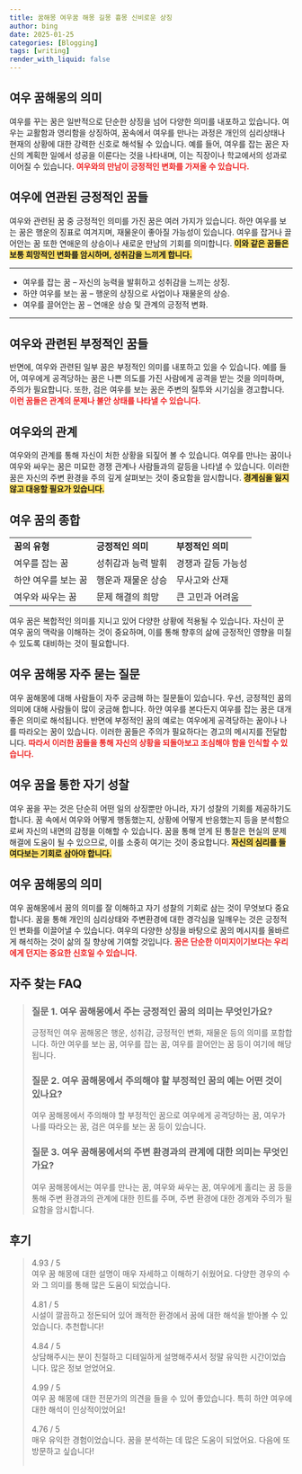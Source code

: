 ```yaml
---
title: 꿈해몽 여우꿈 해몽 길몽 흉몽 신비로운 상징
author: bing
date: 2025-01-25
categories: [Blogging]
tags: [writing]
render_with_liquid: false
---
```



<h2 id='여우꿈해몽의의미'>여우 꿈해몽의 의미</h2>

<p>여우를 꾸는 꿈은 일반적으로 단순한 상징을 넘어 다양한 의미를 내포하고 있습니다. 여우는 교활함과 영리함을 상징하여, 꿈속에서 여우를 만나는 과정은 개인의 심리상태나 현재의 상황에 대한 강력한 신호로 해석될 수 있습니다. 예를 들어, 여우를 잡는 꿈은 자신의 계획한 일에서 성공을 이룬다는 것을 나타내며, 이는 직장이나 학교에서의 성과로 이어질 수 있습니다. <b><span style="color: #ee2323;">여우와의 만남이 긍정적인 변화를 가져올 수 있습니다.</span></b></p>

<h2 id='여우에연관된긍정적인꿈들'>여우에 연관된 긍정적인 꿈들</h2>

<p>여우와 관련된 꿈 중 긍정적인 의미를 가진 꿈은 여러 가지가 있습니다. 하얀 여우를 보는 꿈은 행운의 징표로 여겨지며, 재물운이 좋아질 가능성이 있습니다. 여우를 잡거나 끌어안는 꿈 또한 연애운의 상승이나 새로운 만남의 기회를 의미합니다. <b><span style="background-color: #ffe066;">이와 같은 꿈들은 보통 희망적인 변화를 암시하며, 성취감을 느끼게 합니다.</span></b></p>

<hr />

<ul>
    <li>여우를 잡는 꿈 – 자신의 능력을 발휘하고 성취감을 느끼는 상징.</li>
    <li>하얀 여우를 보는 꿈 – 행운의 상징으로 사업이나 재물운의 상승.</li>
    <li>여우를 끌어안는 꿈 – 연애운 상승 및 관계의 긍정적 변화.</li>
</ul>

<hr />

<h2 id='여우와관련된부정적인꿈들'>여우와 관련된 부정적인 꿈들</h2>

<p>반면에, 여우와 관련된 일부 꿈은 부정적인 의미를 내포하고 있을 수 있습니다. 예를 들어, 여우에게 공격당하는 꿈은 나쁜 의도를 가진 사람에게 공격을 받는 것을 의미하며, 주의가 필요합니다. 또한, 검은 여우를 보는 꿈은 주변의 질투와 시기심을 경고합니다. <b><span style="color: #ee2323;">이런 꿈들은 관계의 문제나 불안 상태를 나타낼 수 있습니다.</span></b></p>

<h2 id='여우와의관계'>여우와의 관계</h2>

<p>여우와의 관계를 통해 자신이 처한 상황을 되짚어 볼 수 있습니다. 여우를 만나는 꿈이나 여우와 싸우는 꿈은 미묘한 경쟁 관계나 사람들과의 갈등을 나타낼 수 있습니다. 이러한 꿈은 자신의 주변 환경을 주의 깊게 살펴보는 것이 중요함을 암시합니다. <b><span style="background-color: #ffe066;">경계심을 잃지 않고 대응할 필요가 있습니다.</span></b></p>

<h2 id='여우꿈의종합'>여우 꿈의 종합</h2>

<table>
    <tr>
        <td><b>꿈의 유형</b></td>
        <td><b>긍정적인 의미</b></td>
        <td><b>부정적인 의미</b></td>
    </tr>
    <tr>
        <td>여우를 잡는 꿈</td>
        <td>성취감과 능력 발휘</td>
        <td>경쟁과 갈등 가능성</td>
    </tr>
    <tr>
        <td>하얀 여우를 보는 꿈</td>
        <td>행운과 재물운 상승</td>
        <td>무사고와 산재</td>
    </tr>
    <tr>
        <td>여우와 싸우는 꿈</td>
        <td>문제 해결의 희망</td>
        <td>큰 고민과 어려움</td>
    </tr>
</table>

<p>여우 꿈은 복합적인 의미를 지니고 있어 다양한 상황에 적용될 수 있습니다. 자신이 꾼 여우 꿈의 맥락을 이해하는 것이 중요하며, 이를 통해 향후의 삶에 긍정적인 영향을 미칠 수 있도록 대비하는 것이 필요합니다.</p>

<h2 id='여우꿈해몽자주묻는질문'>여우 꿈해몽 자주 묻는 질문</h2>

<p>여우 꿈해몽에 대해 사람들이 자주 궁금해 하는 질문들이 있습니다. 우선, 긍정적인 꿈의 의미에 대해 사람들이 많이 궁금해 합니다. 하얀 여우를 본다든지 여우를 잡는 꿈은 대개 좋은 의미로 해석됩니다. 반면에 부정적인 꿈의 예로는 여우에게 공격당하는 꿈이나 나를 따라오는 꿈이 있습니다. 이러한 꿈들은 주의가 필요하다는 경고의 메시지를 전달합니다. <b><span style="color: #ee2323;">따라서 이러한 꿈들을 통해 자신의 상황을 되돌아보고 조심해야 함을 인식할 수 있습니다.</span></b></p>

<h2 id='여우꿈을통한자기성찰'>여우 꿈을 통한 자기 성찰</h2>

<p>여우 꿈을 꾸는 것은 단순히 어떤 일의 상징뿐만 아니라, 자기 성찰의 기회를 제공하기도 합니다. 꿈 속에서 여우와 어떻게 행동했는지, 상황에 어떻게 반응했는지 등을 분석함으로써 자신의 내면의 감정을 이해할 수 있습니다. 꿈을 통해 얻게 된 통찰은 현실의 문제 해결에 도움이 될 수 있으므로, 이를 소중히 여기는 것이 중요합니다. <b><span style="background-color: #ffe066;">자신의 심리를 들여다보는 기회로 삼아야 합니다.</span></b></p>

<h2 id='여우꿈해몽의미'>여우 꿈해몽의 의미</h2>

<p>여우 꿈해몽에서 꿈의 의미를 잘 이해하고 자기 성찰의 기회로 삼는 것이 무엇보다 중요합니다. 꿈을 통해 개인의 심리상태와 주변환경에 대한 경각심을 일깨우는 것은 긍정적인 변화를 이끌어낼 수 있습니다. 여우의 다양한 상징을 바탕으로 꿈의 메시지를 올바르게 해석하는 것이 삶의 질 향상에 기여할 것입니다. <b><span style="color: #ee2323;">꿈은 단순한 이미지이기보다는 우리에게 던지는 중요한 신호일 수 있습니다.</span></b></p>


<h2 id='자주_찾는_FAQ'>자주 찾는 FAQ</h2>
<div itemscope="" itemtype="https://schema.org/FAQPage">
<blockquote>
<div itemscope="" itemprop="mainEntity" itemtype="https://schema.org/Question">
<h3 itemprop="name">질문 1. 여우 꿈해몽에서 주는 긍정적인 꿈의 의미는 무엇인가요?</h3>
<div itemscope="" itemprop="acceptedAnswer" itemtype="https://schema.org/Answer">
<span itemprop="text">
<p>긍정적인 여우 꿈해몽은 행운, 성취감, 긍정적인 변화, 재물운 등의 의미를 포함합니다. 하얀 여우를 보는 꿈, 여우를 잡는 꿈, 여우를 끌어안는 꿈 등이 여기에 해당됩니다.</p>
</span>
</div>
</div>
<div itemscope="" itemprop="mainEntity" itemtype="https://schema.org/Question">
<h3 itemprop="name">질문 2. 여우 꿈해몽에서 주의해야 할 부정적인 꿈의 예는 어떤 것이 있나요?</h3>
<div itemscope="" itemprop="acceptedAnswer" itemtype="https://schema.org/Answer">
<span itemprop="text">
<p>여우 꿈해몽에서 주의해야 할 부정적인 꿈으로 여우에게 공격당하는 꿈, 여우가 나를 따라오는 꿈, 검은 여우를 보는 꿈 등이 있습니다.</p>
</span>
</div>
</div>
<div itemscope="" itemprop="mainEntity" itemtype="https://schema.org/Question">
<h3 itemprop="name">질문 3. 여우 꿈해몽에서의 주변 환경과의 관계에 대한 의미는 무엇인가요?</h3>
<div itemscope="" itemprop="acceptedAnswer" itemtype="https://schema.org/Answer">
<span itemprop="text">
<p>여우 꿈해몽에서는 여우를 만나는 꿈, 여우와 싸우는 꿈, 여우에게 홀리는 꿈 등을 통해 주변 환경과의 관계에 대한 힌트를 주며, 주변 환경에 대한 경계와 주의가 필요함을 암시합니다.</p>
</span>
</div>
</div>
</blockquote>
</div>
<h2 id='후기'>후기</h2>
<div itemscope itemtype="https://schema.org/Product">
  <blockquote>
  <div itemprop="review" itemscope itemtype="https://schema.org/Review">
      <div itemprop="reviewRating" itemscope itemtype="https://schema.org/Rating"> <span itemprop="ratingValue">4.93</span> / <span itemprop="bestRating">5</span> </div>
      <span itemprop="reviewBody">여우 꿈 해몽에 대한 설명이 매우 자세하고 이해하기 쉬웠어요. 다양한 경우의 수와 그 의미를 통해 많은 도움이 되었습니다.</span>
  </div>
  <br>
  <div itemprop="review" itemscope itemtype="https://schema.org/Review">
      <div itemprop="reviewRating" itemscope itemtype="https://schema.org/Rating"> <span itemprop="ratingValue">4.81</span> / <span itemprop="bestRating">5</span> </div>
      <span itemprop="reviewBody">시설이 깔끔하고 정돈되어 있어 쾌적한 환경에서 꿈에 대한 해석을 받아볼 수 있었습니다. 추천합니다!</span>
  </div>
  <br>
  <div itemprop="review" itemscope itemtype="https://schema.org/Review">
      <div itemprop="reviewRating" itemscope itemtype="https://schema.org/Rating"> <span itemprop="ratingValue">4.84</span> / <span itemprop="bestRating">5</span> </div>
      <span itemprop="reviewBody">상담해주시는 분이 친절하고 디테일하게 설명해주셔서 정말 유익한 시간이었습니다. 많은 정보 얻었어요.</span>
  </div>
  <br>
  <div itemprop="review" itemscope itemtype="https://schema.org/Review">
      <div itemprop="reviewRating" itemscope itemtype="https://schema.org/Rating"> <span itemprop="ratingValue">4.99</span> / <span itemprop="bestRating">5</span> </div>
      <span itemprop="reviewBody">여우 꿈 해몽에 대한 전문가의 의견을 들을 수 있어 좋았습니다. 특히 하얀 여우에 대한 해석이 인상적이었어요!</span>
  </div>
  <br>
  <div itemprop="review" itemscope itemtype="https://schema.org/Review">
      <div itemprop="reviewRating" itemscope itemtype="https://schema.org/Rating"> <span itemprop="ratingValue">4.76</span> / <span itemprop="bestRating">5</span> </div>
      <span itemprop="reviewBody">매우 유익한 경험이었습니다. 꿈을 분석하는 데 많은 도움이 되었어요. 다음에 또 방문하고 싶습니다!</span>
  </div>
  <br>
  </blockquote>
</div>
